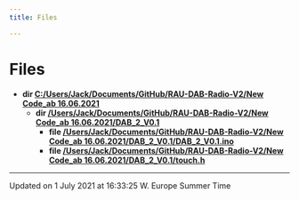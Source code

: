 ```yaml
---
title: Files

---
```


# Files




* **dir [C:/Users/Jack/Documents/GitHub/RAU-DAB-Radio-V2/New Code_ab 16.06.2021](/Files/dir_11525a7cfd3aba6af96f56e04121ded6/#dir-c:/users/jack/documents/github/rau-dab-radio-v2/new-code_ab-16.06.2021)** 
    * **dir [/Users/Jack/Documents/GitHub/RAU-DAB-Radio-V2/New Code_ab 16.06.2021/DAB_2_V0.1](/Files/dir_1f5357a0bae416d582bf389114232e5f/#dir-c:/users/jack/documents/github/rau-dab-radio-v2/new-code_ab-16.06.2021/dab_2_v0.1)** 
        * **file [/Users/Jack/Documents/GitHub/RAU-DAB-Radio-V2/New Code_ab 16.06.2021/DAB_2_V0.1/DAB_2_V0.1.ino](/Files/_d_a_b__2___v0_81_8ino/#file-dab_2_v0.1.ino)** 
        * **file [/Users/Jack/Documents/GitHub/RAU-DAB-Radio-V2/New Code_ab 16.06.2021/DAB_2_V0.1/touch.h](/Files/touch_8h/#file-touch.h)** 



-------------------------------

Updated on  1 July 2021 at 16:33:25 W. Europe Summer Time
